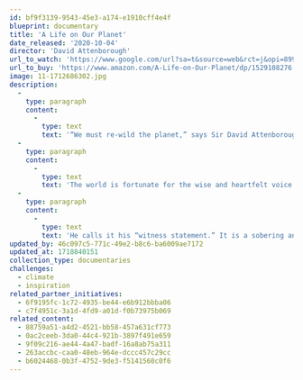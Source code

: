 ```yaml
---
id: bf9f3139-9543-45e3-a174-e1910cff4e4f
blueprint: documentary
title: 'A Life on Our Planet'
date_released: '2020-10-04'
director: 'David Attenborough'
url_to_watch: 'https://www.google.com/url?sa=t&source=web&rct=j&opi=89978449&url=https://www.netflix.com/title/80216393&ved=2ahUKEwjZ1sO-27WFAxVErokEHWZuBM4QFnoECEAQAQ&usg=AOvVaw0qcGrGwxHxgVPiqIR6leOB'
url_to_buy: 'https://www.amazon.com/A-Life-on-Our-Planet/dp/1529108276'
image: 11-1712686302.jpg
description:
  -
    type: paragraph
    content:
      -
        type: text
        text: '“We must re-wild the planet,” says Sir David Attenborough'
  -
    type: paragraph
    content:
      -
        type: text
        text: 'The world is fortunate for the wise and heartfelt voice of this now 98-year-old naturalist, broadcaster and humanist. He not only clarifies Earth’s climate crisis; he also delineates clear solutions, as in his must-see film, A Life on the Planet.'
  -
    type: paragraph
    content:
      -
        type: text
        text: 'He calls it his “witness statement.” It is a sobering and necessary yet hopeful investigation of the actions to which all of us now must commit our minds and hearts in full measure.'
updated_by: 46c097c5-771c-49e2-b8c6-ba6009ae7172
updated_at: 1718840151
collection_type: documentaries
challenges:
  - climate
  - inspiration
related_partner_initiatives:
  - 6f9195fc-1c72-4935-be44-e6b912bbba06
  - c7f4951c-3a1d-4fd9-a01d-f0b73975b069
related_content:
  - 88759a51-a4d2-4521-bb58-457a631cf773
  - 0ac2ceeb-3da0-44c4-921b-3897f491e659
  - 9f09c216-ae44-4a47-badf-16a8ab75a311
  - 263accbc-caa0-48eb-964e-dccc457c29cc
  - b6024468-0b3f-4752-9de3-f5141560c0f6
---
```

